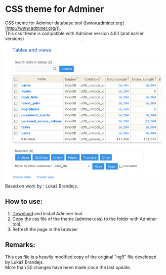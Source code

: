 # CSS theme for Adminer  
CSS theme for Adminer database tool ([www.adminer.org](http://www.adminer.org/)).  
This css theme is compatible with Adminer version 4.8.1 (and earlier versions)    
![screenshot](doc/screen.png)  
Based on work by : Lukáš Brandejs.  

## How to use:  
1. [Download](http://www.adminer.org/#download) and install Adminer tool.
2. Copy the css file of the theme (adminer.css) to the folder with Adminer tool.
3. Refresh the page in the browser

## Remarks:    
This css file is a heavily modified copy of the original "ng9" file developed by Lukáš Brandejs.    
More than 50 changes have been made since the last update.  

